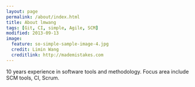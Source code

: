 ```yaml
---
layout: page
permalink: /about/index.html
title: About lmwang 
tags: [Git, CI, simple, Agile, SCM]
modified: 2013-09-13
image:
  feature: so-simple-sample-image-4.jpg
  credit: Limin Wang
  creditlink: http://mademistakes.com
---
```


10 years experience in software tools and methodology. Focus area include SCM tools, CI, Scrum.
